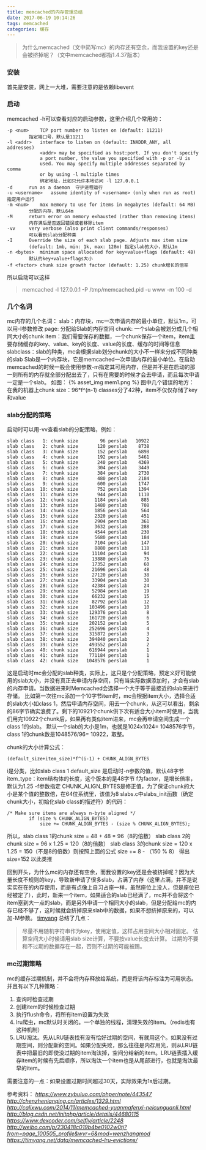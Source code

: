 ```yaml
---
title: memcached的内存管理总结
date: 2017-06-19 10:14:26
tags: memcached
categories: 缓存
---
```


>为什么memcached（文中简写mc）的内存还有空余，而我设置的key还是会被挤掉呢？（文中memcached都指1.4.37版本）
<!-- more -->

### 安装
首先是安装，网上一大堆，需要注意的是依赖libevent

### 启动
memcached -h可以查看对应的启动参数，这里介绍几个常用的：

```
-p <num>	TCP port number to listen on (default: 11211)
		指定端口号，默认是11211
-l <addr>	interface to listen on (default: INADDR_ANY, all addresses)
         	<addr> may be specified as host:port. If you don't specify
         	a port number, the value you specified with -p or -U is
         	used. You may specify multiple addresses separated by comma
         	or by using -l multiple times
         	绑定地址，比如只允许本地访问 -l 127.0.0.1
-d		run as a daemon  守护进程运行
-u <username>	assume identity of <username> (only when run as root) 指定用户运行
-m <num>	max memory to use for items in megabytes (default: 64 MB)
		分配的内存，默认64m
-M		return error on memory exhausted (rather than removing items)
		内存满后是否返回错误或者移除item
-vv		very verbose (also print client commands/responses)
		可以看到slab分配种类
-I		Override the size of each slab page. Adjusts max item size
  		(default: 1mb, min: 1k, max: 128m) 指定slab的大小，默认1m
-n <bytes>	minimum space allocated for key+value+flags (default: 48)
		默认的key+value+flags大小
-f <factor>	chunk size growth factor (default: 1.25) chunk增长的倍率
```

所以启动可以这样
> memcached -l 127.0.0.1 -P /tmp/memcached.pid -u www -m 100 -d

### 几个名词
mc内存的几个名词：
slab：内存块，mc一次申请内存的最小单位，默认1m，可以用-I参数修改
page: 分配给Slab的内存空间
chunk: 一个slab会被划分成几个相同大小的chunk
item：我们需要保存的数据，一个chunk保存一个item，item主要存储缓存的key、value、key的长度、value的长度、缓存的时间等信息
slabclass：slab的种类，mc会根据slab划分chunk的大小不一样来分成不同种类的slab
Slab是一个内存块，它是memcached一次申请内存的最小单位。在启动memcached的时候一般会使用参数-m指定其可用内存，但是并不是在启动的那一刻所有的内存就全部分配出去了，只有在需要的时候才会去申请，而且每次申请一定是一个slab。
如图：
{% asset_img mem1.png %}
图中几个错误的地方：
在我的机器上chunk size：96*f^(n-1)
classes分了42种，item不仅仅存储了key和value

### slab分配的策略
启动时可以用-vv查看slab的分配策略，例如：
```
slab class   1: chunk size        96 perslab   10922
slab class   2: chunk size       120 perslab    8738
slab class   3: chunk size       152 perslab    6898
slab class   4: chunk size       192 perslab    5461
slab class   5: chunk size       240 perslab    4369
slab class   6: chunk size       304 perslab    3449
slab class   7: chunk size       384 perslab    2730
slab class   8: chunk size       480 perslab    2184
slab class   9: chunk size       600 perslab    1747
slab class  10: chunk size       752 perslab    1394
slab class  11: chunk size       944 perslab    1110
slab class  12: chunk size      1184 perslab     885
slab class  13: chunk size      1480 perslab     708
slab class  14: chunk size      1856 perslab     564
slab class  15: chunk size      2320 perslab     451
slab class  16: chunk size      2904 perslab     361
slab class  17: chunk size      3632 perslab     288
slab class  18: chunk size      4544 perslab     230
slab class  19: chunk size      5680 perslab     184
slab class  20: chunk size      7104 perslab     147
slab class  21: chunk size      8880 perslab     118
slab class  22: chunk size     11104 perslab      94
slab class  23: chunk size     13880 perslab      75
slab class  24: chunk size     17352 perslab      60
slab class  25: chunk size     21696 perslab      48
slab class  26: chunk size     27120 perslab      38
slab class  27: chunk size     33904 perslab      30
slab class  28: chunk size     42384 perslab      24
slab class  29: chunk size     52984 perslab      19
slab class  30: chunk size     66232 perslab      15
slab class  31: chunk size     82792 perslab      12
slab class  32: chunk size    103496 perslab      10
slab class  33: chunk size    129376 perslab       8
slab class  34: chunk size    161720 perslab       6
slab class  35: chunk size    202152 perslab       5
slab class  36: chunk size    252696 perslab       4
slab class  37: chunk size    315872 perslab       3
slab class  38: chunk size    394840 perslab       2
slab class  39: chunk size    493552 perslab       2
slab class  40: chunk size    616944 perslab       1
slab class  41: chunk size    771184 perslab       1
slab class  42: chunk size   1048576 perslab       1
```
这是启动时mc会分配的slab种类，实际上，这只是个分配策略，预定义好可能使用的slab大小，并没有真正去申请内存空间，只有当实际数据添加时，才会有slab的内存申请。当数据进来时Memcached会选择一个大于等于最接近的slab来进行存储。
比如第一次往mc添加一个10字节item时，mc会根据item大小，选择合适的slab大小如class 1，然后申请内存空间，用去一个chunk，从这可以看出，剩余的86字节确实浪费了。剩下的10921个chunk供下次有适合大小item时使用，当我们用完10922个chunk后，如果再有类似item进来，mc会再申请空间生成一个class 1的slab。
默认一个slab的大小是1m，也就是1024x1024= 1048576字节，class 1的chunk数是1048576/96= 10922，取整。

chunk的大小计算公式：

	(default_size+item_size)*f^(i-1) + CHUNK_ALIGN_BYTES

i是分类，比如slab class 1
default_size 是启动时-n参数的值，默认48字节
item_type：item结构体的长度，这个版本的是48字节
f为factor，是增长倍率，默认为1.25 -f参数指定
CHUNK_ALIGN_BYTES是修正值，为了保证chunk的大小是某个值的整数倍，在64位系统里，该值为8
slabs.c中slabs_init函数（确定chunk大小，初始化slab class的描述符）的代码：

```
/* Make sure items are always n-byte aligned */
        if (size % CHUNK_ALIGN_BYTES)
            size += CHUNK_ALIGN_BYTES - (size % CHUNK_ALIGN_BYTES);
```
            
所以，slab class 1的chunk size = 48 + 48 = 96（8的倍数）
slab class 2的chunk size = 96 x 1.25 = 120（8的倍数）
slab class 3的chunk size = 120 x 1.25 = 150（不是8的倍数）则按照上面的公式
size += 8 - （150 % 8） 得出size=152
以此类推

回到开头，为什么mc的内存还有空余，而我设置的key还是会被挤掉呢？因为大量长度不规则的key，导致新申请了很多slab，占满了内存（这里占满，并不是说实实在在的内存使用，而是有点像上自习占座一样，虽然座位上没人，但是座位已经被定了），此时，新来一个item，如果适合的slab已经满了，mc并不会将这个item塞到大一点的slab，而是另外申请一个相同大小的slab，但是分配给mc的内存已经不够了，这时候就会挤掉原来slab中的数据，如果不想挤掉原来的，可以加-M参数。
[timyang](https://timyang.net/data/memcached-lru-evictions/) 总结了几点：
> 尽量不用随机字符串作为key，使用定值，这样占用空间大小相对固定。
> 估算空间大小时候请用slab size计算，不要按value长度去计算。
> 过期的不要和不过期的数据存在一起，否则不过期的可能被踢。

### mc过期策略

mc的缓存过期机制，并不会将内存释放给系统，而是将该内存标注为可用状态。并且有以下几种策略：
1. 查询时检查过期
2. 创建item的时候检查过期
3. 执行flush命令，将所有item设置为失效
4. lru爬虫，mc默认时关闭的。一个单独的线程，清理失效的item。（redis也有这种机制）
5. LRU淘汰。先从LRU链表找有没有恰好过期的空间，有就用这个。如果没有过期空间，则分配新的空间。如果分配失败，那么往往是内存用光，则从LRU链表中把最旧的即使没过期的item淘汰掉，空间分给新的item。LRU链表插入缓存item的时候有先后顺序，所以淘汰一个item也是从尾部进行，也就是淘汰最早的item。

需要注意的一点：如果设置过期时间超过30天，实际效果为1s后过期。

参考资料：
*https://www.zybuluo.com/phper/note/443547*
*http://chenzhenianqing.cn/articles/1329.html*
*http://calixwu.com/2014/11/memcached-yuanmafenxi-neicunguanli.html*
*http://blog.csdn.net/initphp/article/details/44680115*
*https://www.dexcoder.com/selfly/article/2248*
*http://weibo.com/p/230418c019b4be0102w0tj?from=page_100505_profile&wvr=6&mod=wenzhangmod*
*https://timyang.net/data/memcached-lru-evictions/*